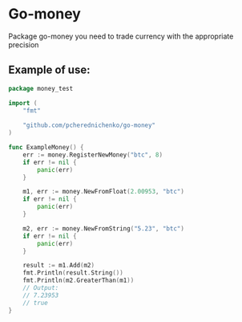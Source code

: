 # Go-money

Package go-money you need to trade currency with the appropriate precision

## Example of use:
```go
package money_test

import (
	"fmt"
	
	"github.com/pcherednichenko/go-money"
)

func ExampleMoney() {
	err := money.RegisterNewMoney("btc", 8)
	if err != nil {
		panic(err)
	}

	m1, err := money.NewFromFloat(2.00953, "btc")
	if err != nil {
		panic(err)
	}

	m2, err := money.NewFromString("5.23", "btc")
	if err != nil {
		panic(err)
	}

	result := m1.Add(m2)
	fmt.Println(result.String())
	fmt.Println(m2.GreaterThan(m1))
	// Output:
	// 7.23953
	// true
}

```
